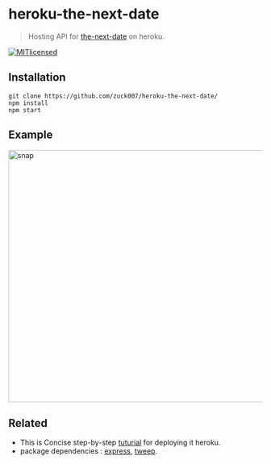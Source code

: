 # heroku-the-next-date
> Hosting API for [the-next-date](https://github.com/zuck007/the-next-date/) on heroku.

[![MITlicensed](https://img.shields.io/badge/license-MIT-blue.svg)](https://raw.githubusercontent.com/zuck007/heroku-the-next-date/master/LICENSE)

## Installation
```
git clone https://github.com/zuck007/heroku-the-next-date/
npm install
npm start
```
## Example
 <img height="500px" width="800px" src="https://i.imgur.com/xtLfkfo.png" alt="snap">

## Related
* This is Concise step-by-step [tuturial](https://devcenter.heroku.com/articles/getting-started-with-nodejs#set-up) for deploying it heroku.
* package dependencies : [express](https://github.com/expressjs/express), [tweep](https://github.com/zuck007/Tweep/).
